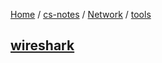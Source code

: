 [Home](https://mengxianbin.github.io) /
[cs-notes](https://mengxianbin.github.io/cs-notes/site) /
[Network](https://mengxianbin.github.io/cs-notes/site/Network) /
[tools](https://mengxianbin.github.io/cs-notes/site/Network/tools)

## [wireshark](https://mengxianbin.github.io/cs-notes/site/Network/tools/wireshark)
